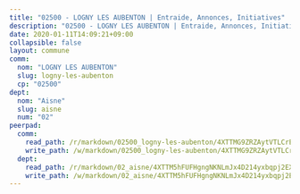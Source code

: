 ```yaml
---
title: "02500 - LOGNY LES AUBENTON | Entraide, Annonces, Initiatives"
description: "02500 - LOGNY LES AUBENTON | Entraide, Annonces, Initiatives"
date: 2020-01-11T14:09:21+09:00
collapsible: false
layout: commune
comm:
  nom: "LOGNY LES AUBENTON"
  slug: logny-les-aubenton
  cp: "02500"
dept:
  nom: "Aisne"
  slug: aisne
  num: "02"
peerpad:
  comm:
    read_path: /r/markdown/02500_logny-les-aubenton/4XTTMG9ZRZAytVTLCrEBZDheefy9sWN1GL1TRqcLMro2BUC5x
    write_path: /w/markdown/02500_logny-les-aubenton/4XTTMG9ZRZAytVTLCrEBZDheefy9sWN1GL1TRqcLMro2BUC5x-K3TgUaqbVBDwEJ9M9PaCdmcEtEs4q847iSrQAnPRFycozi5EzMscZWPS6x2RFdisdYKgvgDqd1AtZZ9WhBLDHr6eSfvP7cbuj2jK5voWacAHrNaTT1Tzb3PSYUE8H95vP4ntsa3k
  dept:
    read_path: /r/markdown/02_aisne/4XTTM5hFUFHgngNKNLmJx4D214yxbqpj2EXK5CBjZ5LZF3zAf
    write_path: /w/markdown/02_aisne/4XTTM5hFUFHgngNKNLmJx4D214yxbqpj2EXK5CBjZ5LZF3zAf-K3TgUfAP6D753WPagZBnpcFgyCUpnZXNhrQsKU6J8qon6wxmFCHD5kB3GMzCYyJmAGHN58p9qgKDhnEgSAuHEK3wjVXSJoUkHyn6Vb7T2aNZ2y6ez5BMkQCEQxoUkfyK9J3TXU3M
---
```


